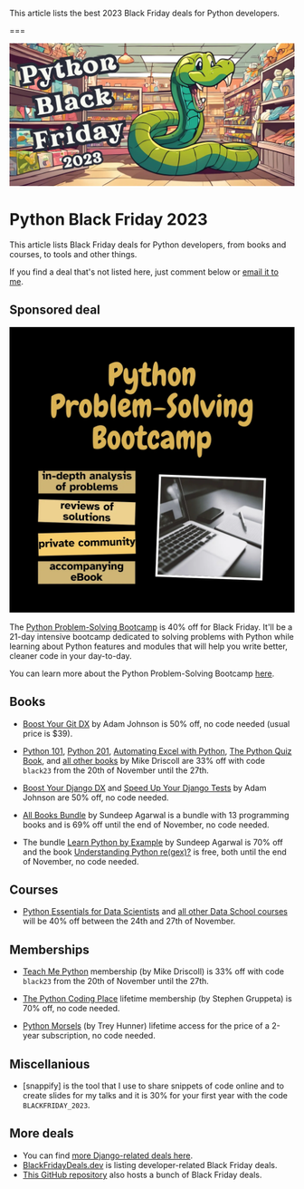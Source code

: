 This article lists the best 2023 Black Friday deals for Python developers.

===

![](thumbnail.webp)

# Python Black Friday 2023

This article lists Black Friday deals for Python developers, from books and courses, to tools and other things.

If you find a deal that's not listed here, just comment below or [email it to me](mailto:rodrigo@mathspp.com).


## Sponsored deal

[![](_bootcamp.webp)](/pythonbootcamp)

The [Python Problem-Solving Bootcamp](/pythonbootcamp) is 40% off for Black Friday.
It'll be a 21-day intensive bootcamp dedicated to solving problems with Python while learning about Python features and modules that will help you write better, cleaner code in your day-to-day.

You can learn more about the Python Problem-Solving Bootcamp [here](/pythonbootcamp).


## Books

 - [Boost Your Git DX](https://gumroad.com/a/817193683/wlrcr) by Adam Johnson is 50% off, no code needed (usual price is $39).

 - [Python 101](https://driscollis.gumroad.com/l/pypy101), [Python 201](https://driscollis.gumroad.com/l/py201), [Automating Excel with Python](https://driscollis.gumroad.com/l/openpyxl), [The Python Quiz Book](https://driscollis.gumroad.com/l/pyquiz), and [all other books](https://driscollis.gumroad.com) by Mike Driscoll are 33% off with code `black23` from the 20th of November until the 27th.

 - [Boost Your Django DX](https://gumroad.com/a/817193683/epPif) and [Speed Up Your Django Tests](https://gumroad.com/a/817193683/gLNvJ) by Adam Johnson are 50% off, no code needed.

- [All Books Bundle](https://learnbyexample.gumroad.com/l/all-books/FestiveOffer) by Sundeep Agarwal is a bundle with 13 programming books and is 69% off until the end of November, no code needed.

- The bundle [Learn Python by Example](https://learnbyexample.gumroad.com/l/python-bundle/FestiveOffer) by Sundeep Agarwal is 70% off and the book [Understanding Python re(gex)?](https://learnbyexample.gumroad.com/l/py_regex/FestiveOffer) is free, both until the end of November, no code needed.


## Courses

 - [Python Essentials for Data Scientists](https://courses.dataschool.io/python-essentials-for-data-scientists) and [all other Data School courses](https://courses.dataschool.io/black-friday) will be 40% off between the 24th and 27th of November.


## Memberships

 - [Teach Me Python](https://teachmepython.com) membership (by Mike Driscoll) is 33% off with code `black23` from the 20th of November until the 27th.

 - [The Python Coding Place](https://thepythoncodingplace.com) lifetime membership (by Stephen Gruppeta) is 70% off, no code needed.

 - [Python Morsels](https://www.pythonmorsels.com/lifetime-access-sale/) (by Trey Hunner) lifetime access for the price of a 2-year subscription, no code needed.


## Miscellanious

 - [snappify] is the tool that I use to share snippets of code online and to create slides for my talks and it is 30% for your first year with the code `BLACKFRIDAY_2023`.


## More deals

 - You can find [more Django-related deals here](https://adamj.eu/tech/2023/11/20/django-black-friday-deals-2023/).
 - [BlackFridayDeals.dev](https://blackfridaydeals.dev) is listing developer-related Black Friday deals.
 - [This GitHub repository](https://github.com/trungdq88/Awesome-Black-Friday-Cyber-Monday) also hosts a bunch of Black Friday deals.


<!--
Matt Harrison
Real Python
Patrick
Sundeep
PyCharm
AWS? Azure?
-->
